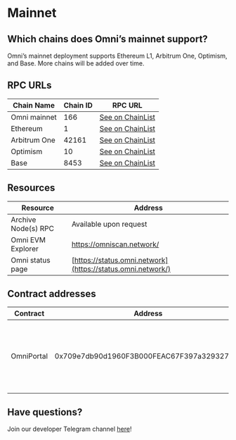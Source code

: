 # Mainnet

## Which chains does Omni’s mainnet support?

Omni’s mainnet deployment supports Ethereum L1, Arbitrum One, Optimism, and Base. More chains will be added over time.


## RPC URLs

| **Chain Name** | **Chain ID** | RPC URL |
| --- | --- | --- |
| Omni mainnet | 166 | [See on ChainList](https://chainlist.org/chain/166) |
| Ethereum | 1 | [See on ChainList](https://chainlist.org/chain/1) |
| Arbitrum One | 42161 | [See on ChainList](https://chainlist.org/chain/42161) |
| Optimism | 10 | [See on ChainList](https://chainlist.org/chain/10) |
| Base | 8453 | [See on ChainList](https://chainlist.org/chain/8453) |

## Resources

| **Resource** | **Address** |
| --- | --- |
| Archive Node(s) RPC | Available upon request |
| Omni EVM Explorer | https://omniscan.network/ |
| Omni status page | [https://status.omni.network](https://status.omni.network/) |


## Contract addresses

| Contract | Address | Note |
| --- | --- | --- |
| OmniPortal | 0x709e7db90d1960F3B000FEAC67F397a329327E8a | Our portal contracts have the same address on all chains. |


## Have questions?

Join our developer Telegram channel [here](https://t.me/omnidevsupport)!
